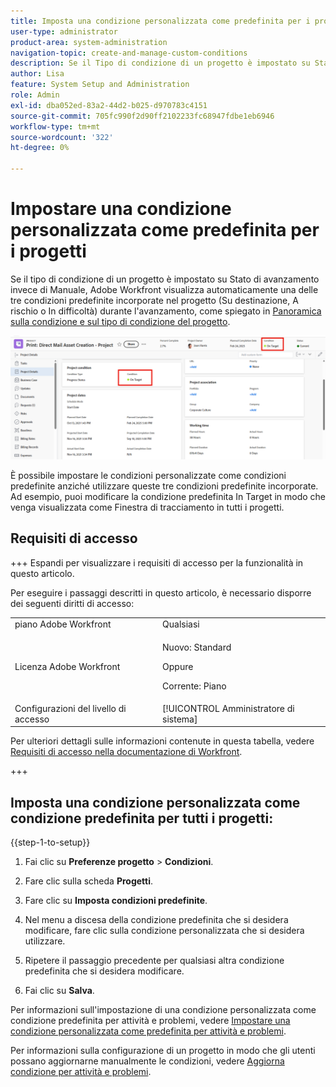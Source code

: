 ```yaml
---
title: Imposta una condizione personalizzata come predefinita per i progetti
user-type: administrator
product-area: system-administration
navigation-topic: create-and-manage-custom-conditions
description: Se il Tipo di condizione di un progetto è impostato su Stato avanzamento invece che Manuale, Adobe Workfront visualizza automaticamente una delle tre condizioni predefinite incorporate nel progetto (Su destinazione, A rischio o In difficoltà) durante l’avanzamento, come spiegato in Panoramica sulla condizione e sul tipo di condizione del progetto.
author: Lisa
feature: System Setup and Administration
role: Admin
exl-id: dba052ed-83a2-44d2-b025-d970783c4151
source-git-commit: 705fc990f2d90ff2102233fc68947fdbe1eb6946
workflow-type: tm+mt
source-wordcount: '322'
ht-degree: 0%

---
```


# Impostare una condizione personalizzata come predefinita per i progetti

Se il tipo di condizione di un progetto è impostato su Stato di avanzamento invece di Manuale, Adobe Workfront visualizza automaticamente una delle tre condizioni predefinite incorporate nel progetto (Su destinazione, A rischio o In difficoltà) durante l&#39;avanzamento, come spiegato in [Panoramica sulla condizione e sul tipo di condizione del progetto](../../../manage-work/projects/manage-projects/project-condition-and-condition-type.md).

![Condizione nell&#39;intestazione e nei dettagli del progetto](assets/condition-of-project-0825.png)

È possibile impostare le condizioni personalizzate come condizioni predefinite anziché utilizzare queste tre condizioni predefinite incorporate. Ad esempio, puoi modificare la condizione predefinita In Target in modo che venga visualizzata come Finestra di tracciamento in tutti i progetti.

## Requisiti di accesso

+++ Espandi per visualizzare i requisiti di accesso per la funzionalità in questo articolo.

Per eseguire i passaggi descritti in questo articolo, è necessario disporre dei seguenti diritti di accesso:

<table style="table-layout:auto"> 
 <col> 
 <col> 
 <tbody> 
  <tr> 
   <td role="rowheader">piano Adobe Workfront</td> 
   <td>Qualsiasi</td> 
  </tr> 
  <tr> 
  <tr> 
   <td role="rowheader">Licenza Adobe Workfront</td> 
   <td><p>Nuovo: Standard</p>
       <p>Oppure</p>
       <p>Corrente: Piano</p></td>
  </tr> 
  </tr> 
  <tr> 
   <td role="rowheader">Configurazioni del livello di accesso</td> 
   <td>[!UICONTROL Amministratore di sistema]</td>
  </tr> 
 </tbody> 
</table>

Per ulteriori dettagli sulle informazioni contenute in questa tabella, vedere [Requisiti di accesso nella documentazione di Workfront](/help/quicksilver/administration-and-setup/add-users/access-levels-and-object-permissions/access-level-requirements-in-documentation.md).

+++

## Imposta una condizione personalizzata come condizione predefinita per tutti i progetti:

{{step-1-to-setup}}

1. Fai clic su **Preferenze progetto** > **Condizioni**.

1. Fare clic sulla scheda **Progetti**.
1. Fare clic su **Imposta condizioni predefinite**.
1. Nel menu a discesa della condizione predefinita che si desidera modificare, fare clic sulla condizione personalizzata che si desidera utilizzare.
1. Ripetere il passaggio precedente per qualsiasi altra condizione predefinita che si desidera modificare.
1. Fai clic su **Salva**.

Per informazioni sull&#39;impostazione di una condizione personalizzata come condizione predefinita per attività e problemi, vedere [Impostare una condizione personalizzata come predefinita per attività e problemi](../../../administration-and-setup/customize-workfront/create-manage-custom-conditions/set-custom-condition-default-tasks-issues.md).

Per informazioni sulla configurazione di un progetto in modo che gli utenti possano aggiornarne manualmente le condizioni, vedere [Aggiorna condizione per attività e problemi](../../../manage-work/projects/updating-work-in-a-project/update-condition-for-tasks-and-issues.md).

